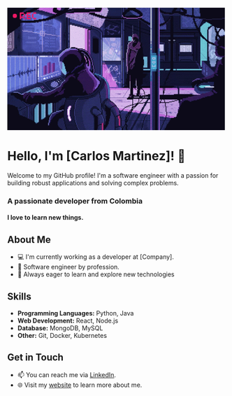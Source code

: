 ![Github readme banner](assets/cyberpunk.gif)

# Hello, I'm [Carlos Martinez]! 👋

Welcome to my GitHub profile! I'm a software engineer with a passion for building robust applications and solving complex problems.

<h3 align="left">A passionate developer from Colombia</h3>
<h4 align="left">I love to learn new things.</h4>

## About Me

- 💻 I'm currently working as a developer at [Company].
- 🌱 Software engineer by profession.
- 🚀 Always eager to learn and explore new technologies

## Skills

- **Programming Languages:** Python, Java
- **Web Development:** React, Node.js
- **Database:** MongoDB, MySQL
- **Other:** Git, Docker, Kubernetes

## Get in Touch

- 📫 You can reach me via [LinkedIn](https://www.linkedin.com/in/carlos-andres-martinez-600412b4/).
- 🌐 Visit my [website](https://c4rlosc7.github.io/) to learn more about me.

